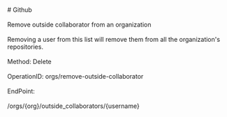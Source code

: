 <br>#     Github</br>
<br>Remove outside collaborator from an organization</br>
<br>Removing a user from this list will remove them from all the organization's repositories.</br>
<br>Method: Delete</br>
<br>OperationID: orgs/remove-outside-collaborator</br>
<br>EndPoint:</br>
<br>/orgs/{org}/outside_collaborators/{username}</br>

